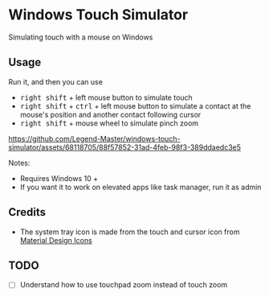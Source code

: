 # Windows Touch Simulator

Simulating touch with a mouse on Windows

## Usage

Run it, and then you can use

- <kbd>right shift</kbd> + left mouse button to simulate touch
- <kbd>right shift</kbd> + <kbd>ctrl</kbd> + left mouse button to simulate a contact at the mouse's position and another contact following cursor
- <kbd>right shift</kbd> + mouse wheel to simulate pinch zoom

https://github.com/Legend-Master/windows-touch-simulator/assets/68118705/88f57852-31ad-4feb-98f3-389ddaedc3e5

Notes:

- Requires Windows 10 +
- If you want it to work on elevated apps like task manager, run it as admin

## Credits

- The system tray icon is made from the touch and cursor icon from [Material Design Icons](https://github.com/Templarian/MaterialDesign)

## TODO

- [ ] Understand how to use touchpad zoom instead of touch zoom
